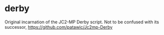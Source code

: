 derby
=====

Original incarnation of the JC2-MP Derby script. Not to be confused with its successor, https://github.com/patawic/Jc2mp-Derby
